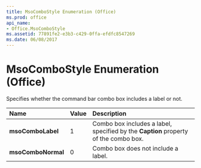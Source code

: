 ```yaml
---
title: MsoComboStyle Enumeration (Office)
ms.prod: office
api_name:
- Office.MsoComboStyle
ms.assetid: 77891fe2-e3b3-c429-0ffa-efdfc8547269
ms.date: 06/08/2017
---
```



# MsoComboStyle Enumeration (Office)

Specifies whether the command bar combo box includes a label or not.



|**Name**|**Value**|**Description**|
|:-----|:-----|:-----|
|**msoComboLabel**|1|Combo box includes a label, specified by the **Caption** property of the combo box.|
|**msoComboNormal**|0|Combo box does not include a label.|

